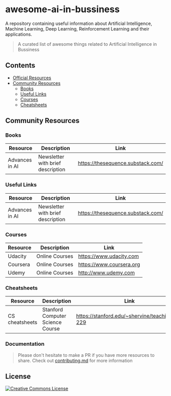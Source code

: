 # awesome-ai-in-bussiness
A repository containing useful information about Artificial Intelligence, Machine Learning, Deep Learning, Reinforcement Learning and their applications.

> A curated list of awesome things related to Artificial Intelligence in Bussiness

## Contents

- [Official Resources](#official-resources)
- [Community Resources](#community-resources)
  - [Books](#Books)
  - [Useful Links](#Useful-Links)
  - [Courses](#Courses)
  - [Cheatsheets](#Cheatsheets)

## Community Resources

### Books

| Resource | Description | Link |
| --- | --- | --- |
| Advances in AI |  Newsletter with brief description |  https://thesequence.substack.com/  |

### Useful Links

| Resource | Description | Link |
| --- | --- | --- |
| Advances in AI |  Newsletter with brief description |  https://thesequence.substack.com/  |

### Courses


| Resource | Description | Link |
| --- | --- | --- |
| Udacity |  Online Courses |  https://www.udacity.com  |
| Coursera |  Online Courses |  https://www.coursera.org  |
| Udemy |  Online Courses |  http://www.udemy.com  |

### Cheatsheets

| Resource | Description | Link |
| --- | --- | --- |
| CS cheatsheets |  Stanford Computer Science Course |  https://stanford.edu/~shervine/teaching/cs-229  |


### Documentation

> Please don't hesitate to make a PR if you have more resources to share. Check out [contributing.md](contributing.md) for more information

## License

[![Creative Commons License](http://mirrors.creativecommons.org/presskit/buttons/88x31/svg/cc-zero.svg)](https://creativecommons.org/publicdomain/zero/1.0/)
